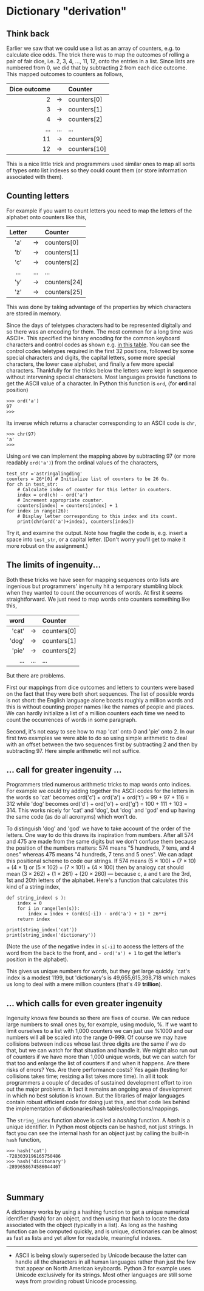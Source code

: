 # Dictionary "derivation"

## Think back

Earlier we saw that we could use a list as an array of counters, e.g. to calculate dice odds. The trick there was to map the outcomes of rolling a pair of fair dice, i.e. 2, 3, 4, ..., 11, 12, onto the entries in a list. Since lists are numbered from 0, we did that by subtracting 2 from each dice outcome. This mapped outcomes to counters as follows,

| Dice outcome |  | Counter |
| ---: | :-: | :---|
| 2 |  → | counters[0] |
| 3 |  → | counters[1] |
| 4 |  → | counters[2] |
| ... | ... | ... |
| 11 |  → | counters[9] |
| 12 |  → | counters[10] |

This is a nice little trick and programmers used similar ones to map all sorts of types onto list indexes so they could count them (or store information associated with them).

## Counting letters

For example if you want to count letters you need to map the letters of the alphabet onto counters like this,

| Letter |  | Counter |
| :---: |:-:|:---|
|  'a' |  → | counters[0] |
|  'b' |  → | counters[1] |
|  'c' |  → | counters[2] |
| ... | ... | ... |
|  'y' |  → | counters[24] |
|  'z' |  → | counters[25] |

This was done by taking advantage of the properties by which characters are stored in memory.

Since the days of teletypes characters had to be represented digitally and so there was an encoding for them. The most common for a long time was ASCII*. This specified the binary encoding for the common keyboard characters and control codes as shown e.g. [in this table](http://www.asciitable.com/). You can see the control codes teletypes required in the first 32 positions, followed by some special characters and digits, the capital letters, some more special characters, the lower case alphabet, and finally a few more special characters. Thankfully for the tricks below the letters were kept in sequence without intervening special characters. Most languages provide functions to get the ASCII value of a character. In Python this function is `ord`, (for **ord**inal position)

```
>>> ord('a')
97
>>>
```

Its inverse which returns a character corresponding to an ASCII code is `chr`,

```
>>> chr(97)
'a'
>>>
```

Using `ord` we can implement the mapping above by subtracting 97 (or more readably `ord('a')`) from the ordinal values of the characters,

```
test_str ='astringalingding'
counters = 26*[0] # Initialize list of counters to be 26 0s.
for ch in test_str:
    # Calculate index of counter for this letter in counters.
    index = ord(ch) - ord('a')
    # Increment appropriate counter.
    counters[index] = counters[index] + 1
for index in range(26):
    # Display letter corresponding to this index and its count.
    print(chr(ord('a')+index), counters[index])
```

Try it, and examine the output. Note how fragile the code is, e.g. insert a space into `test_str`, or a capital letter. (Don't worry you'll get to make it more robust on the assignment.)

## The limits of ingenuity...

Both these tricks we have seen for mapping sequences onto lists are ingenious but programmers' ingenuity hit a temporary stumbling block when they wanted to count the occurrences of words. At first it seems straightforward. We just need to map words onto counters something like this,


| word |  | Counter |
| ---: |:-:|:---|
|  'cat' |  → | counters[0] |
|  'dog' |  → | counters[1] |
|  'pie' |  → | counters[2] |
| ... | ... | ... |

But there are problems.

First our mappings from dice outcomes and letters to counters were based on the fact that they were both short sequences. The list of possible words is not short: the English language alone boasts roughly a million words and this is without counting proper names like the names of people and places. We can hardly initialize a list of a million counters each time we need to count the occurrences of words in some paragraph.

Second, it's not easy to see how to map 'cat' onto 0 and 'pie' onto 2. In our first two examples we were able to do so using simple arithmetic to deal with an offset between the two sequences first by subtracting 2 and then by subtracting 97. Here simple arithmetic will not suffice.

## ... call for greater ingenuity ...

Programmers tried numerous arithmetic tricks to map words onto indices. For example we could try adding together the ASCII codes for the letters in the words so 'cat' becomes ord('c') + ord('a') + ord('t') = 99 + 97 + 116 = 312 while 'dog' becomes ord('d') + ord('o') + ord('g') = 100 + 111 + 103 = 314. This works nicely for 'cat' and 'dog', but 'dog' and 'god' end up having the same code (as do all acronyms) which won't do.

To distinguish 'dog' and 'god' we have to take account of the order of the letters. One way to do this draws its inspiration from numbers. After all 574 and 475 are made from the same digits but we don't confuse them because the position of the numbers matters: 574 means "5 hundreds, 7 tens, and 4 ones" whereas 475 means "4 hundreds, 7 tens and 5 ones". We can adapt this positional scheme to code our strings. If 574 means (5 × 100) + (7 × 10) + (4 × 1) or (5 × 102) + (7 × 101) + (4 × 100) then by analogy cat should mean (3 × 262) + (1 × 261) + (20 × 260) — because c, a and t are the 3rd, 1st and 20th letters of the alphabet. Here's a function that calculates this kind of a string index,

```
def string_index( s ):
    index = 0
    for i in range(len(s)):
        index = index + (ord(s[-i]) - ord('a') + 1) * 26**i
    return index

print(string_index('cat'))
print(string_index('dictionary'))
```

(Note the use of the negative index in `s[-i]` to access the letters of the word from the back to the front, and `- ord('a') + 1` to get the letter's position in the alphabet).

This gives us unique numbers for words, but they get large quickly. 'cat's index is a modest 1199, but 'dictionary's is 49,655,615,398,718 which makes us long to deal with a mere million counters (that's 49 **trillion**).

## ... which calls for even greater ingenuity

Ingenuity knows few bounds so there are fixes of course. We can reduce large numbers to small ones by, for example, using modulo, %. If we want to limit ourselves to a list with 1,000 counters we can just use %1000 and our numbers will all be scaled into the range 0-999. Of course we may have collisions between indices whose last three digits are the same if we do that, but we can watch for that situation and handle it. We might also run out of counters if we have more than 1,000 unique words, but we can watch for that too and enlarge the list of counters if and when it happens. Are there risks of errors? Yes. Are there performance costs? Yes again (testing for collisions takes time; resizing a list takes more time). In all it took programmers a couple of decades of sustained development effort to iron out the major problems. In fact it remains an ongoing area of development in which no best solution is known. But the libraries of major languages contain robust efficient code for doing just this, and that code lies behind the implementation of dictionaries/hash tables/collections/mappings.

The `string_index` function above is called a _hashing_ function. A _hash_ is a unique identifier. In Python most objects can be hashed, not just strings. In fact you can see the internal hash for an object just by calling the built-in `hash` function,

```
>>> hash('cat')
-7283039196165750486
>>> hash('dicitonary')
-2899658674586044407
```

<br>

## Summary

A dictionary works by using a hashing function to get a unique numerical
identifier (hash) for an object, and then using that hash to locate the
data associated with the object (typically in a list). As long as the
hashing function can be computed quickly, and is unique, dictionaries
can be almost as fast as lists and yet allow for readable, meaningful
indexes.

------------------------------------------------------------------------

* ASCII is being slowly superseded by Unicode because the latter can
handle all the characters in all human languages rather than just the
few that appear on North American keyboards. Python 3 for example uses
Unicode exclusively for its strings. Most other languages are still some
ways from providing robust Unicode processing.
